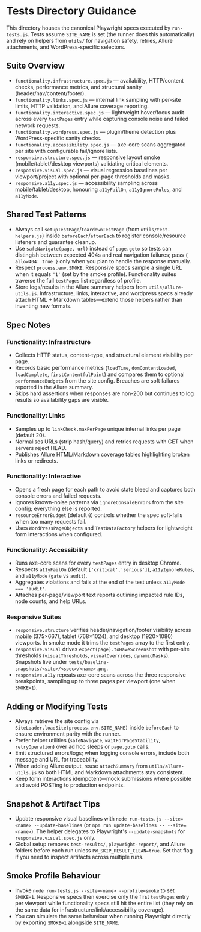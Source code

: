 # Tests Directory Guidance

This directory houses the canonical Playwright specs executed by `run-tests.js`. Tests assume `SITE_NAME` is set (the runner does this automatically) and rely on helpers from `utils/` for navigation safety, retries, Allure attachments, and WordPress-specific selectors.

## Suite Overview
- `functionality.infrastructure.spec.js` — availability, HTTP/content checks, performance metrics, and structural sanity (header/nav/content/footer).
- `functionality.links.spec.js` — internal link sampling with per-site limits, HTTP validation, and Allure coverage reporting.
- `functionality.interactive.spec.js` — lightweight hover/focus audit across every `testPages` entry while capturing console noise and failed network requests.
- `functionality.wordpress.spec.js` — plugin/theme detection plus WordPress-specific sanity checks.
- `functionality.accessibility.spec.js` — axe-core scans aggregated per site with configurable fail/ignore lists.
- `responsive.structure.spec.js` — responsive layout smoke (mobile/tablet/desktop viewports) validating critical elements.
- `responsive.visual.spec.js` — visual regression baselines per viewport/project with optional per-page thresholds and masks.
- `responsive.a11y.spec.js` — accessibility sampling across mobile/tablet/desktop, honouring `a11yFailOn`, `a11yIgnoreRules`, and `a11yMode`.

## Shared Test Patterns
- Always call `setupTestPage`/`teardownTestPage` (from `utils/test-helpers.js`) inside `beforeEach`/`afterEach` to register console/resource listeners and guarantee cleanup.
- Use `safeNavigate(page, url)` instead of `page.goto` so tests can distingish between expected 404s and real navigation failures; pass `{ allow404: true }` only when you plan to handle the response manually.
- Respect `process.env.SMOKE`. Responsive specs sample a single URL when it equals `'1'` (set by the smoke profile). Functionality suites traverse the full `testPages` list regardless of profile.
- Store logs/results in the Allure summary helpers from `utils/allure-utils.js`. Infrastructure, links, interactive, and wordpress specs already attach HTML + Markdown tables—extend those helpers rather than inventing new formats.

## Spec Notes

### Functionality: Infrastructure
- Collects HTTP status, content-type, and structural element visibility per page.
- Records basic performance metrics (`loadTime`, `domContentLoaded`, `loadComplete`, `firstContentfulPaint`) and compares them to optional `performanceBudgets` from the site config. Breaches are soft failures reported in the Allure summary.
- Skips hard assertions when responses are non-200 but continues to log results so availability gaps are visible.

### Functionality: Links
- Samples up to `linkCheck.maxPerPage` unique internal links per page (default 20).
- Normalises URLs (strip hash/query) and retries requests with GET when servers reject HEAD.
- Publishes Allure HTML/Markdown coverage tables highlighting broken links or redirects.

### Functionality: Interactive
- Opens a fresh page for each path to avoid state bleed and captures both console errors and failed requests.
- Ignores known-noise patterns via `ignoreConsoleErrors` from the site config; everything else is reported.
- `resourceErrorBudget` (default `0`) controls whether the spec soft-fails when too many requests fail.
- Uses `WordPressPageObjects` and `TestDataFactory` helpers for lightweight form interactions when configured.

### Functionality: Accessibility
- Runs axe-core scans for every `testPages` entry in desktop Chrome.
- Respects `a11yFailOn` (default `['critical','serious']`), `a11yIgnoreRules`, and `a11yMode` (`gate` vs `audit`).
- Aggregates violations and fails at the end of the test unless `a11yMode === 'audit'`.
- Attaches per-page/viewport text reports outlining impacted rule IDs, node counts, and help URLs.

### Responsive Suites
- `responsive.structure` verifies header/navigation/footer visibility across mobile (375×667), tablet (768×1024), and desktop (1920×1080) viewports. In smoke mode it trims the `testPages` array to the first entry.
- `responsive.visual` drives `expect(page).toHaveScreenshot` with per-site thresholds (`visualThresholds`, `visualOverrides`, `dynamicMasks`). Snapshots live under `tests/baseline-snapshots/<site>/<spec>/<name>.png`.
- `responsive.a11y` repeats axe-core scans across the three responsive breakpoints, sampling up to three pages per viewport (one when `SMOKE=1`).

## Adding or Modifying Tests
- Always retrieve the site config via `SiteLoader.loadSite(process.env.SITE_NAME)` inside `beforeEach` to ensure environment parity with the runner.
- Prefer helper utilities (`safeNavigate`, `waitForPageStability`, `retryOperation`) over ad hoc sleeps or `page.goto` calls.
- Emit structured errors/logs; when logging console errors, include both message and URL for traceability.
- When adding Allure output, reuse `attachSummary` from `utils/allure-utils.js` so both HTML and Markdown attachments stay consistent.
- Keep form interactions idempotent—mock submissions where possible and avoid POSTing to production endpoints.

## Snapshot & Artifact Tips
- Update responsive visual baselines with `node run-tests.js --site=<name> --update-baselines` (or `npm run update-baselines -- --site=<name>`). The helper delegates to Playwright's `--update-snapshots` for `responsive.visual.spec.js` only.
- Global setup removes `test-results/`, `playwright-report/`, and Allure folders before each run unless `PW_SKIP_RESULT_CLEAN=true`. Set that flag if you need to inspect artifacts across multiple runs.

## Smoke Profile Behaviour
- Invoke `node run-tests.js --site=<name> --profile=smoke` to set `SMOKE=1`. Responsive specs then exercise only the first `testPages` entry per viewport while functionality specs still hit the entire list (they rely on the same data for infrastructure/link/accessibility coverage).
- You can simulate the same behaviour when running Playwright directly by exporting `SMOKE=1` alongside `SITE_NAME`.

